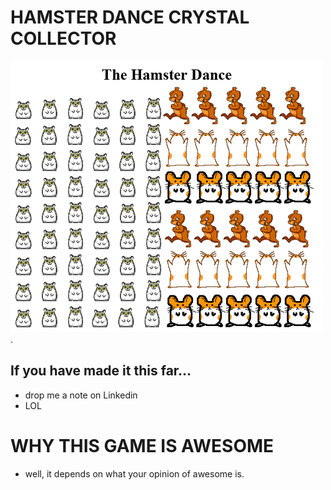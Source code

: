 # HAMSTER DANCE CRYSTAL COLLECTOR

![HAMSTER DANCE CRYSTAL COLLECTOR](https://raw.githubusercontent.com/wattskimzey/unit-4-game/master/assets/images/hd.gif).

## If you have made it this far...
* drop me a note on Linkedin
* LOL

# WHY THIS GAME IS AWESOME
* well, it depends on what your opinion of awesome is.  